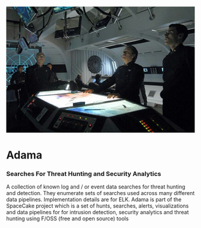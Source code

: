 
![things](/img/adama-cic-2.jpg?raw=true "text")
# Adama

### Searches For Threat Hunting and Security Analytics

A collection of known log and / or event data searches for threat hunting and  detection.  They enumerate sets of searches used across many different data pipelines. Implementation details are for ELK. Adama is part of the SpaceCake project which is a set of hunts, searches, alerts, visualizations and data pipelines for for intrusion detection, security analytics and threat hunting using F/OSS (free and open source) tools
